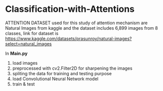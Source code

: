 # Classification-with-Attentions
ATTENTION
DATASET used for this study of attention mechanism are Natural Images from kaggle and the dataset includes 6,899 images from 8 classes, link for dataset is https://www.kaggle.com/datasets/prasunroy/natural-images?select=natural_images

In **Main.py**
1. load images
2. preprocessed with cv2.Filter2D for sharpening the images
3. spliting the data for training and testing purpose
4. load Convolutional Neural Network model
5. train & test
